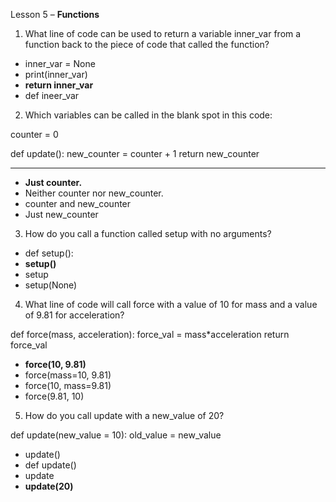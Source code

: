 Lesson 5 – **Functions**
1.	What line of code can be used to return a variable inner_var from a function back to the piece of code that called the function?
-	inner_var = None
-	print(inner_var)
-	**return inner_var**
-	def ineer_var
2.	Which variables can be called in the blank spot in this code:

counter = 0

def update():
	new_counter = counter + 1
	return new_counter

_____

-	**Just counter.**
-	Neither counter nor new_counter.
-	counter and new_counter
-	Just new_counter
3.	How do you call a function called setup with no arguments?
-	def setup():
-	**setup()**
-	setup
-	setup(None)
4.	 What line of code will call force with a value of 10 for mass and a value of 9.81 for acceleration?

def force(mass, acceleration):
	force_val = mass*acceleration
	return force_val

-	**force(10, 9.81)**
-	force(mass=10, 9.81)
-	force(10, mass=9.81)
-	force(9.81, 10)
5.	How do you call update with a new_value of 20?

def update(new_value = 10):
	old_value = new_value

-	update()
-	def update()
-	update
-	**update(20)**
